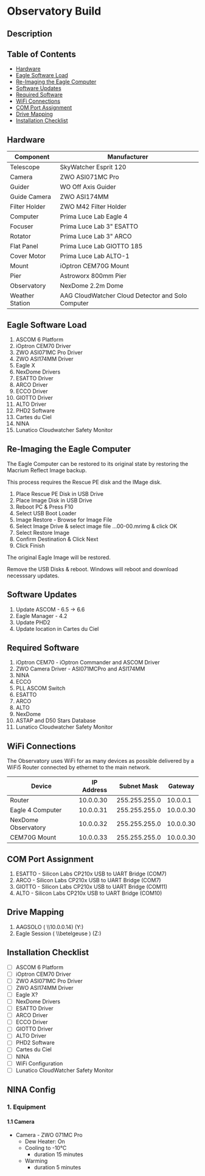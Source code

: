 # Observatory Build

## Description

## Table of Contents
* [Hardware](#hardware)
* [Eagle Software Load](#eagle-software-load)
* [Re-Imaging the Eagle Computer](#re-imaging-the-eagle-computer)
* [Software Updates](#software-updates)
* [Required Software](#required-software)
* [WiFi Connections](#wifi-connections)
* [COM Port Assignment](#com-port-assignment)
* [Drive Mapping](#drive-mapping)
* [Installation Checklist](#installation-checklist)
## Hardware

| Component | Manufacturer          |
| --------- | ----------------------|
| Telescope | SkyWatcher Esprit 120 |
| Camera | ZWO ASI071MC Pro |
| Guider | WO Off Axis Guider |
| Guide Camera | ZWO ASI174MM |
| Filter Holder | ZWO M42 Filter Holder |
| Computer | Prima Luce Lab Eagle 4 |
| Focuser | Prima Luce Lab 3" ESATTO |
| Rotator | Prima Luce Lab 3" ARCO |
| Flat Panel | Prima Luce Lab GIOTTO 185 |
| Cover Motor | Prima Luce Lab ALTO-1 |
| Mount | iOptron CEM70G Mount |
| Pier | Astroworx 800mm Pier |
| Observatory | NexDome 2.2m Dome |
| Weather Station | AAG CloudWatcher Cloud Detector and Solo Computer |



## Eagle Software Load

1. ASCOM 6 Platform
2. iOptron CEM70 Driver
3. ZWO ASI071MC Pro Driver
4. ZWO ASI174MM Driver
5. Eagle X
6. NexDome Drivers
7. ESATTO Driver
8. ARCO Driver
9. ECCO Driver
10. GIOTTO Driver
11. ALTO Driver
12. PHD2 Software
13. Cartes du Ciel
14. NINA
15. Lunatico Cloudwatcher Safety Monitor

## Re-Imaging the Eagle Computer

The Eagle Computer can be restored to its original state by restoring the Macrium Reflect Image backup.

This process requires the Rescue PE disk and the IMage disk.

1. Place Rescue PE Disk in USB Drive
2. Place Image Disk in USB Drive
3. Reboot PC & Press F10
4. Select USB Boot Loader
5. Image Restore - Browse for Image File
6. Select Image Drive & select image file ...00-00.mrimg & click OK
7. Select Restore Image
8. Confirm Destination  & Click Next
9. Click Finish

The original Eagle Image will be restored.

Remove the USB Disks & reboot. Windows will reboot and download necesssary updates.

## Software Updates

1. Update ASCOM - 6.5 -> 6.6
2. Eagle Manager - 4.2
3. Update PHD2
4. Update location in Cartes du Ciel

## Required Software 

1. iOptron CEM70 - iOptron Commander and ASCOM Driver
2. ZWO Camera Driver - ASI071MCPro and ASI174MM
3. NINA
4. ECCO
5. PLL ASCOM Switch
6. ESATTO
7. ARCO
9. ALTO
7. NexDome
8. ASTAP and D50 Stars Database
9. Lunatico Cloudwatcher Safety Monitor

## WiFi Connections
The Observatory uses WiFi for as many devices as possible delivered by a WiFi5 Router connected by ethernet to the main network.


| Device | IP Address | Subnet Mask | Gateway|
|--------|------------|------|-
| Router | 10.0.0.30 | 255.255.255.0 |10.0.0.1
| Eagle 4 Computer | 10.0.0.31 | 255.255.255.0 |10.0.0.30 
| NexDome Observatory| 10.0.0.32 | 255.255.255.0 |10.0.0.30
| CEM70G Mount | 10.0.0.33 | 255.255.255.0 | 10.0.0.30



## COM Port Assignment

1. ESATTO - Silicon Labs CP210x USB to UART Bridge (COM7)
2. ARCO - Silicon Labs CP210x USB to UART Bridge (COM7)
3. GIOTTO - Silicon Labs CP210x USB to UART Bridge (COM11)
4. ALTO - Silicon Labs CP210x USB to UART Bridge (COM10)

## Drive Mapping

1. AAGSOLO ( \\\\10.0.0.14) (Y:)
2. Eagle Session ( \\\\betelgeuse ) (Z:)

## Installation Checklist
- [ ] ASCOM 6 Platform
- [ ] iOptron CEM70 Driver
- [ ] ZWO ASI071MC Pro Driver
- [ ] ZWO ASI174MM Driver
- [ ] Eagle X?
- [ ] NexDome Drivers
- [ ] ESATTO Driver
- [ ] ARCO Driver
- [ ] ECCO Driver
- [ ] GIOTTO Driver
- [ ] ALTO Driver
- [ ] PHD2 Software
- [ ] Cartes du Ciel
- [ ] NINA
- [ ] WiFi Configuration
- [ ] Lunatico CloudWatcher Safety Monitor

## NINA Config

### 1. Equipment

####  1.1 Camera
* Camera - ZWO 071MC Pro
   * Dew Heater: On
   * Cooling to -10°C 
     * duration 15 minutes
   * Warming
     * duration 5 minutes

